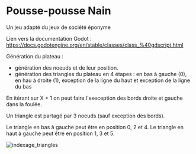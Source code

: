 # Pousse-pousse Nain
Un jeu adapté du jeux de société éponyme

Lien vers la documentation Godot : https://docs.godotengine.org/en/stable/classes/class_%40gdscript.html

Génération du plateau :
- génération des noeuds et de leur position.
- génération des triangles du plateau en 4 étapes : en bas à gauche (0), en hau à droite (1), exception de la ligne du haut et exception de la ligne du bas

En itérant sur X + 1 on peut faire l'exeception des bords droite et gauche dans la foulée.

Un triangle est partagé par 3 noeuds (sauf exception des bords).

Le triangle en bas à gauche peut être en position 0, 2 et 4. Le triangle en haut à gauche peut être en position 1, 3 et 5.

![indexage_triangles](https://user-images.githubusercontent.com/69387907/124366998-07228b00-dc54-11eb-9966-c6420312ffdf.png)
